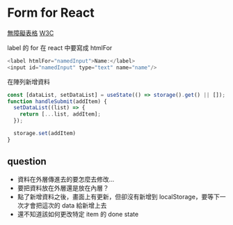 # Form for React

[無障礙表格](https://zh-hant.reactjs.org/docs/accessibility.html#accessible-forms)
[W3C](https://www.w3.org/WAI/tutorials/forms/labels/)

label 的 for 在 react 中要寫成 htmlFor

```JavaScript
<label htmlFor="namedInput">Name:</label>
<input id="namedInput" type="text" name="name"/>
```

在陣列新增資料

```JavaScript
const [dataList, setDataList] = useState(() => storage().get() || []);
function handleSubmit(addItem) {
  setDataList((list) => {
    return [...list, addItem];
  });

  storage.set(addItem)
}
```

## question

- 資料在外層傳進去的要怎麼去修改...
- 要把資料放在外層還是放在內層？
- 點了新增資料之後，畫面上有更新，但卻沒有新增到 localStorage，要等下一次才會把這次的 data 給新增上去
- 還不知道該如何更改特定 item 的 done state
